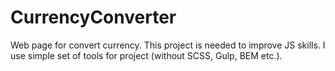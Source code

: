 # CurrencyConverter

Web page for convert currency.
This project is needed to improve JS skills. 
I use simple set of tools for project (without SCSS, Gulp, BEM etc.).
